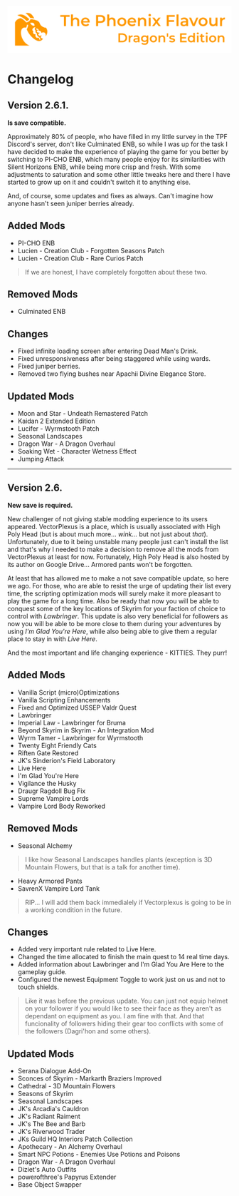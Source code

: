 ![image](images/Banner.webp)

# Changelog

## Version 2.6.1.

**Is save compatible.**

Approximately 80% of people, who have filled in my little survey in the TPF Discord's server, don't like Culminated ENB, so while I was up for the task I have decided to make the experience of playing the game for you better by switching to PI-CHO ENB, which many people enjoy for its similarities with Silent Horizons ENB, while being more crisp and fresh. With some adjustments to saturation and some other little tweaks here and there I have started to grow up on it and couldn't switch it to anything else. 

And, of course, some updates and fixes as always. Can't imagine how anyone hasn't seen juniper berries already. 

## Added Mods

* PI-CHO ENB
* Lucien - Creation Club - Forgotten Seasons Patch
* Lucien - Creation Club - Rare Curios Patch
> If we are honest, I have completely forgotten about these two.

## Removed Mods

* Culminated ENB

## Changes

* Fixed infinite loading screen after entering Dead Man's Drink.
* Fixed unresponsiveness after being staggered while using wards.
* Fixed juniper berries.
* Removed two flying bushes near Apachii Divine Elegance Store.

## Updated Mods

* Moon and Star - Undeath Remastered Patch
* Kaidan 2 Extended Edition
* Lucifer - Wyrmstooth Patch
* Seasonal Landscapes
* Dragon War - A Dragon Overhaul
* Soaking Wet - Character Wetness Effect
* Jumping Attack

---

## Version 2.6.

**New save is required.**

New challenger of not giving stable modding experience to its users appeared. VectorPlexus is a place, which is usually associated with High Poly Head (but is about much more... *wink...* but not just about *that*). Unfortunately, due to it being unstable many people just can't install the list and that's why I needed to make a decision to remove all the mods from VectorPlexus at least for now. Fortunately, High Poly Head is also hosted by its author on Google Drive... Armored pants won't be forgotten.

At least that has allowed me to make a not save compatible update, so here we ago. For those, who are able to resist the urge of updating their list every time, the scripting optimization mods will surely make it more pleasant to play the game for a long time. Also be ready that now you will be able to conquest some of the key locations of Skyrim for your faction of choice to control with _Lawbringer_. This update is also very beneficial for followers as now you will be able to be more close to them during your adventures by using _I'm Glad You're Here_, while also being able to give them a regular place to stay in with _Live Here_.

And the most important and life changing experience - KITTIES. They purr!

## Added Mods

* Vanilla Script (micro)Optimizations
* Vanilla Scripting Enhancements
* Fixed and Optimized USSEP Valdr Quest
* Lawbringer
* Imperial Law - Lawbringer for Bruma
* Beyond Skyrim in Skyrim - An Integration Mod
* Wyrm Tamer - Lawbringer for Wyrmstooth
* Twenty Eight Friendly Cats
* Riften Gate Restored
* JK's Sinderion's Field Laboratory
* Live Here
* I'm Glad You're Here
* Vigilance the Husky
* Draugr Ragdoll Bug Fix
* Supreme Vampire Lords
* Vampire Lord Body Reworked

## Removed Mods

* Seasonal Alchemy
> I like how Seasonal Landscapes handles plants (exception is 3D Mountain Flowers, but that is a talk for another time).
* Heavy Armored Pants
* SavrenX Vampire Lord Tank
> RIP... I will add them back immedialely if Vectorplexus is going to be in a working condition in the future.

## Changes

* Added very important rule related to Live Here.
* Changed the time allocated to finish the main quest to 14 real time days.
* Added information about Lawbringer and I'm Glad You Are Here to the gameplay guide.
* Configured the newest Equipment Toggle to work just on us and not to touch shields.
> Like it was before the previous update. You can just not equip helmet on your follower if you would like to see their face as they aren't as dependant on equipment as you. I am fine with that. And that funcionality of followers hiding their gear too conflicts with some of the followers (Dagri'hon and some others).

## Updated Mods

* Serana Dialogue Add-On
* Sconces of Skyrim - Markarth Braziers Improved
* Cathedral - 3D Mountain Flowers
* Seasons of Skyrim
* Seasonal Landscapes
* JK's Arcadia's Cauldron
* JK's Radiant Raiment
* JK's The Bee and Barb
* JK's Riverwood Trader
* JKs Guild HQ Interiors Patch Collection
* Apothecary - An Alchemy Overhaul
* Smart NPC Potions - Enemies Use Potions and Poisons
* Dragon War - A Dragon Overhaul
* Diziet's Auto Outfits
* powerofthree's Papyrus Extender
* Base Object Swapper
